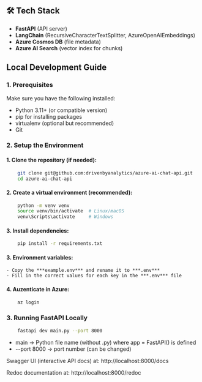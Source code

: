 ## 🛠️ Tech Stack
 - **FastAPI** (API server)
 - **LangChain** (RecursiveCharacterTextSplitter, AzureOpenAIEmbeddings)
 - **Azure Cosmos DB** (file metadata)
 - **Azure AI Search** (vector index for chunks)

## Local Development Guide

### 1. Prerequisites
Make sure you have the following installed:
 - Python 3.11+ (or compatible version)
 - pip for installing packages
 - virtualenv (optional but recommended)
 - Git

### 2. Setup the Environment
#### 1. Clone the repository (if needed):
```bash
    git clone git@github.com:drivenbyanalytics/azure-ai-chat-api.git
    cd azure-ai-chat-api
```
#### 2. Create a virtual environment (recommended):
```bash
    python -m venv venv
    source venv/bin/activate  # Linux/macOS
    venv\Scripts\activate     # Windows
```
#### 3. Install dependencies:
```bash
    pip install -r requirements.txt
```
#### 3. Environment variables:
    - Copy the ***example.env*** and rename it to ***.env***
    - Fill in the correct values for each key in the ***.env*** file
#### 4. Auzenticate in Azure:
```bash
    az login
``` 
### 3. Running FastAPI Locally
```bash
    fastapi dev main.py --port 8000
```
-  main → Python file name (without .py) where app = FastAPI() is defined
- --port 8000 → port number (can be changed)

Swagger UI (interactive API docs) at: http://localhost:8000/docs

Redoc documentation at: http://localhost:8000/redoc
